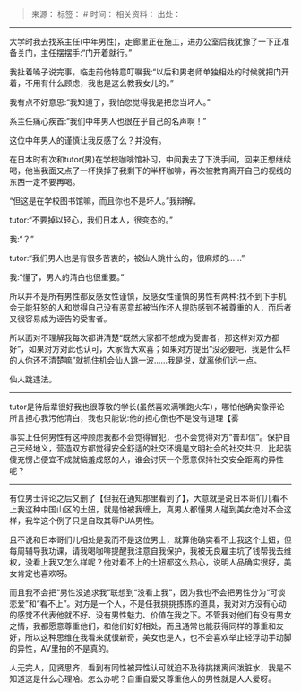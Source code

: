 > 来源：
> 标签： #
> 时间：
> 相关资料：
> 出处：
***

大学时我去找系主任(中年男性)，走廊里正在施工，进办公室后我犹豫了一下正准备关门，主任摆摆手:“门开着就行。”

我扯着嗓子说完事，临走前他特意叮嘱我:“以后和男老师单独相处的时候就把门开着，不用有什么顾虑，我也是这么教我女儿的。”

我有点不好意思:“我知道了，我怕您觉得我是把您当坏人。”

系主任痛心疾首:“我们中年男人也很在乎自己的名声啊！”

这位中年男人的谨慎让我反感了么？并没有。

在日本时有次和tutor(男)在学校咖啡馆补习，中间我去了下洗手间，回来正想继续喝，他当我面又点了一杯换掉了我剩下的半杯咖啡，再次被教育离开自己的视线的东西一定不要再喝。

“但这是在学校图书馆嘛，而且你也不是坏人。”我辩解。

tutor:“不要掉以轻心，我们日本人，很变态的。”

我:“？”

tutor:“我们男人也是有很多苦衷的，被仙人跳什么的，很麻烦的……”

我:“懂了，男人的清白也很重要。”

所以并不是所有男性都反感女性谨慎，反感女性谨慎的男性有两种:找不到下手机会无能狂怒的人和觉得自己没有恶意却被当作坏人提防感到不被尊重的人，而后者又很容易成为诬告的受害者。

所以面对不理解我每次都讲清楚“既然大家都不想成为受害者，那这样对双方都好”，如果对方对此也认可，大家皆大欢喜；如果对方提出“没必要吧，我是什么样的人你还不清楚嘛”就抓住机会仙人跳一波……我是说，就离他们远一点。

仙人跳违法。

* * *

tutor是待后辈很好我也很尊敬的学长(虽然喜欢满嘴跑火车），哪怕他确实像评论所言担心我污他清白，我也只能说:他的担心倒也不是没有道理【雾

事实上任何男性有这种顾虑我都不会觉得冒犯，也不会觉得对方“普却信”。保护自己天经地义，营造双方都觉得安全舒适的社交环境是文明社会的社交共识，比起装傻充愣占便宜不成就恼羞成怒的人，谁会讨厌一个愿意保持社交安全距离的异性呢？

* * *

有位男士评论之后又删了【但我在通知那里看到了】，大意就是说日本哥们儿看不上我这种中国山区的土妞，就是怕被我缠上，真男人都懂男人碰到美女绝对不会这样，我举这个例子只是自取其辱PUA男性。

且不说和日本哥们儿相处是我而不是这位男士，就算他确实看不上我这个土妞，但每周辅导我功课，请我喝咖啡提醒我注意自我保护，我被无良雇主坑了钱帮我去维权，没看上我又怎么样呢？他对看不上的土妞都这么热心，说明人品确实很好，美女肯定也喜欢呀。

而且我不会把“男性没追求我”联想到“没看上我”，因为我也不会把男性分为“可谈恋爱”和“看不上”。对方是一个人，不是任我挑挑拣拣的道具，我对对方没有心动的感觉不代表他就不好、没有男性魅力、价值在我之下。不管我对他们有没有男女之情，我都愿意尊重他们，和他们好好相处，而且通常也能获得同样的尊重和友好，所以这种思维在我看来就很新奇，美女也是人，也不会喜欢举止轻浮动手动脚的异性，AV里拍的不是真的。

人无完人，见贤思齐，看到有同性被异性认可就迫不及待挑拨离间泼脏水，我是不知道这是什么心理哈。怎么办呢？自重自爱又尊重他人的男性就是人人爱呀。
